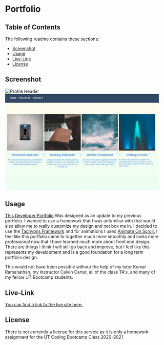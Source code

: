 # Portfolio

## Table of Contents
The following readme contains these sections:

* [Screenshot](#Screenshot)
* [Usage](#Usage)
* [Live-Link](#Live-Link)
* [License](#License)

## Screenshot

![Profile Header](./assets/images/screenshot1.png)
![Profile Body](./assets/images/screenshot2.png)

## Usage

[This Developer Portfolio](https://joey-sisk.github.io/Portfolio/#header) Was designed as an update to my previous portfolio. I wanted to use a framework that I was unfamiliar with that would also allow me to really customize my design and not box me in. I decided to use the [Tachyons Framework](http://tachyons.io/) and for animations I used [Animate On Scroll.](https://michalsnik.github.io/aos/) I feel like this portfolio came to together much more smoothly and looks more professional now that I have learned much more about front end design. There are things I think I will still go back and improve, but I feel like this represents my development and is a good foundation for a long term portfolio design.

This would not have been possible without the help of my tutor Kumar Ramanathan, my instructor Calvin Carter, all of the class TA's, and many of my fellow UT Bootcamp students.

## Live-Link

[You can find a link to the live site here.](https://joey-sisk.github.io/Portfolio/)

## License

There is not currently a license for this service as it is only a homework assignment for the UT Coding Bootcamp Class 2020-2021
